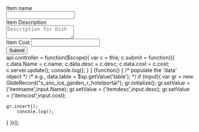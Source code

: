 <div class="field-container">
    <label for="">Item name</label><br>
    <input type="text" name="Name" ng-model ="c.name"><br>
    <label for="">Item Description</label><br>
    <textarea name="desc" id="" placeholder="Description for Dish" ng-model="c.desc"></textarea><br>
    <label for="">Item Cost</label>
    <input type="number" name="cost" ng-model="c.cost"><br>
    <div class="btn-class">
      <button type="buton" ng-click ="c.submit()">Submit</button>
    </div>
   </div>
   api.controller = function($scope){
	var c = this;
	c.submit = function(){
		c.data.Name = c.name;
		c.data.desc = c.desc;
		c.data.cost = c.cost;
		c.server.update();
		console.log();
	}
}
(function() {
  /* populate the 'data' object */
  /* e.g., data.table = $sp.getValue('table'); */
	if (input){
    var gr = new GlideRecord("x_snc_ice_garden_r_hotelportal");
    gr.initialize();
    gr.setValue = ('itemname',input.Name);
		gr.setValue = ('itemdesc',input.desc);
		gr.setValue = ('itemcost',input.cost);
		
    gr.insert();
		console.log();
}
})();
